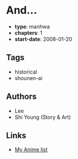 # And...

-   **type**: manhwa
-   **chapters**: 1
-   **start-date**: 2008-01-20

## Tags

-   historical
-   shounen-ai

## Authors

-   Lee
-   Shi Young (Story & Art)

## Links

-   [My Anime list](https://myanimelist.net/manga/11432/And)

